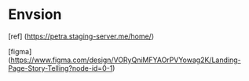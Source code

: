 # Envsion

[ref] (https://petra.staging-server.me/home/)   

[figma] (https://www.figma.com/design/VORyQniMFYAOrPVYowag2K/Landing-Page-Story-Telling?node-id=0-1)